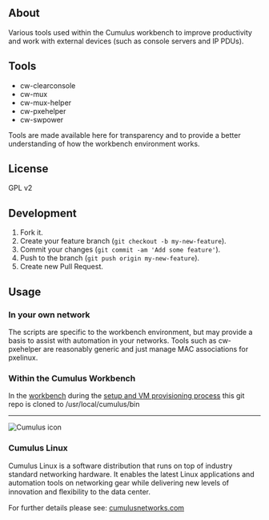 ## About

Various tools used within the Cumulus workbench to improve productivity and work with external devices (such as console servers and IP PDUs).

## Tools

* cw-clearconsole
* cw-mux
* cw-mux-helper
* cw-pxehelper
* cw-swpower

Tools are made available here for transparency and to provide a better understanding of how the workbench environment works.

## License
GPL v2

## Development

1. Fork it.
2. Create your feature branch (`git checkout -b my-new-feature`).
3. Commit your changes (`git commit -am 'Add some feature'`).
4. Push to the branch (`git push origin my-new-feature`).
5. Create new Pull Request.


## Usage

### In your own network

The scripts are specific to the workbench environment, but may provide a basis to assist with automation in your networks. Tools such as cw-pxehelper are reasonably generic and just manage MAC associations for pxelinux.

### Within the Cumulus Workbench

In the [workbench](http://cumulusnetworks.com/cumulus-workbench/) during the [setup and VM provisioning process](https://github.com/CumulusNetworks/ccw-wbenchvm-ansible) this git repo is cloned to /usr/local/cumulus/bin

---

![Cumulus icon](http://cumulusnetworks.com/static/cumulus/img/logo_2014.png)

### Cumulus Linux

Cumulus Linux is a software distribution that runs on top of industry standard networking hardware. It enables the latest Linux applications and automation tools on networking gear while delivering new levels of innovation and ﬂexibility to the data center.

For further details please see: [cumulusnetworks.com](http://www.cumulusnetworks.com)
